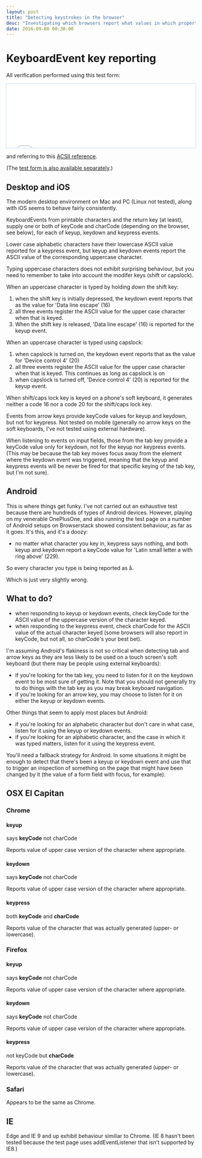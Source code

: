 ```yaml
---
layout: post
title: "Detecting keystrokes in the browser"
desc: "Investigating which browsers report what values in which properties."
date: 2016-09-08 00:30:00
---
```


# KeyboardEvent key reporting

 All verification performed using this test form:

 <iframe src="/supporting/keys.html" width="100%" height="170" style="outline: 1px solid rgba(42, 122, 226, 0.25); border-width: 0;"></iframe>

 and referring to this [ACSII reference](http://www.ascii-code.com/).

(The [test form is also available separately](/supporting/keys.html).)

## Desktop and iOS

The modern desktop environment on Mac and PC (Linux not tested), along with iOS seems to behave fairly consistently.

KeyboardEvents from printable characters and the return key (at least), supply one or both of keyCode and charCode (depending on the browser, see below), for each of keyup, keydown and keypress events.

Lower case alphabetic characters have their lowercase ASCII value reported for a keypress event, but keyup and keydown events report the ASCII value of the corresponding uppercase character.

Typing uppercase characters does not exhibit surprising behaviour, but you need to remember to take into account the modifer keys (shift or capslock).

When an uppercase character is typed by holding down the shift key:

1. when the shift key is initially depressed, the keydown event reports that as the value for 'Data line escape' (16)
1. all three events register the ASCII value for the upper case character when that is keyed.
1. When the shift key is released, 'Data line escape' (16) is reported for the keyup event.

When an uppercase character is typed using capslock:

1. when capslock is turned on, the keydown event reports that as the value for 'Device control 4' (20)
1. all three events register the ASCII value for the upper case character when that is keyed. This continues as long as capslock is on
1. when capslock is turned off, 'Device control 4' (20) is reported for the keyup event.

When shift/caps lock key is keyed on a phone's soft keyboard, it generates neither a code 16 nor a code 20 for the shift/caps lock key.

Events from arrow keys provide keyCode values for keyup and keydown, but not for keypress. Not tested on mobile (generally no arrow keys on the soft keyboards, I've not tested using external hardware).

When listening to events on input fields, those from the tab key provide a keyCode value only for keydown, not for the keyup nor keypress events. (This may be because the tab key moves focus away from the element where the keydown event was triggered, meaning that the keyup and keypress events will be never be fired for that specific keying of the tab key, but I'm not sure).

## Android
This is where things get funky. I've not carried out an exhaustive test because there are hundreds of types of Android devices. However, playing on my venerable OnePlusOne, and also running the test page on a number of Android setups on Browserstack showed consistent behaviour, as far as it goes. It's this, and it's a doozy:

- no matter what character you key in, keypress says nothing, and both keyup and keydown report a keyCode value for 'Latin small letter a with ring above' (229).

So every character you type is being reported as &aring;.

Which is just very slightly wrong.

## What to do?

- when responding to keyup or keydown events, check keyCode for the ASCII value of the uppercase version of the character keyed.
- when responding to the keypress event, check charCode for the ASCII value of the actual character keyed (some browsers will also report in keyCode, but not all, so charCode's your best bet).

I'm assuming Android's flakiness is not so critical when detecting tab and arrow keys as they are less likely to be used on a touch screen's soft keyboard (but there may be people using external keyboards):
- if you're looking for the tab key, you need to listen for it on the keydown event to be most sure of getting it. Note that you should not generally try to do things with the tab key as you may break keyboard navigation.
 - if you're looking for an arrow key, you may choose to listen for it on either the keyup or keydown events.

Other things that seem to apply most places but Android:

 - if you're looking for an alphabetic character but don't care in what case, listen for it using the keyup or keydown events.
 - if you're looking for an alphabetic character, and the case in which it was typed matters, listen for it using the keypress event.

You'll need a fallback strategy for Android. In some situations it might be enough to detect that there's been a keyup or keydown event and use that to trigger an inspection of something on the page that might have been changed by it (the value of a form field with focus, for example).


## OSX El Capitan

### Chrome

#### keyup
says **keyCode** not charCode

Reports value of upper case version of the character where appropriate.

#### keydown
says **keyCode** not charCode

Reports value of upper case version of the character where appropriate.

#### keypress
both **keyCode** and **charCode**

Reports value of the character that was actually generated (upper- or lowercase).

### Firefox

#### keyup
says **keyCode** not charCode

Reports value of upper case version of the character where appropriate.

#### keydown
says **keyCode** not charCode

Reports value of upper case version of the character where appropriate.

#### keypress
not keyCode but **charCode**

Reports value of the character that was actually generated (upper- or lowercase).

### Safari

Appears to be the same as Chrome.

## IE

Edge and IE 9 and up exhibit behaviour similiar to Chrome. (IE 8 hasn't been tested because the test page uses addEventListener that isn't supported by IE8.)



